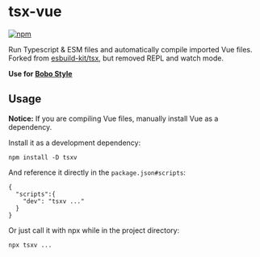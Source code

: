 # tsx-vue
[![npm](https://img.shields.io/npm/v/tsxv?color=blue&label=npm)](https://www.npmjs.com/package/tsxv)

Run Typescript & ESM files and automatically compile imported Vue files. Forked from [esbuild-kit/tsx](https://github.com/esbuild-kit/tsx), but removed REPL and watch mode.

**Use for [Bobo Style](https://github.com/Bernankez/bobo-style)**

## Usage

**Notice:** If you are compiling Vue files, manually install Vue as a dependency.

Install it as a development dependency:
```
npm install -D tsxv
```
And reference it directly in the `package.json#scripts`:
```
{
  "scripts":{
    "dev": "tsxv ..."
  }
}
```
Or just call it with npx while in the project directory:
```
npx tsxv ...
```